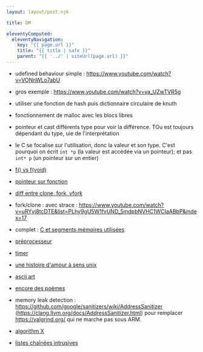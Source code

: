 ```yaml
---
layout: layout/post.njk

title: DM

eleventyComputed:
  eleventyNavigation:
    key: "{{ page.url }}"
    title: "{{ title | safe }}"
    parent: "{{ '../' | siteUrl(page.url) }}"
---
```



- udefined behaviour simple : <https://www.youtube.com/watch?v=VONnWLo7abU>
- gros exemple : <https://www.youtube.com/watch?v=va_UZwTVR5g>
- utiliser une fonction de hash puis dictionnaire circulaire de knuth
- fonctionnement de malloc avec les blocs libres
- pointeur et cast différents type pour voir la différence. TOu est toujours dépendant du type, uie de l'interprétation
- le C se focalise sur l'utilisation, donc la valeur et son type. C'est pourquoi on écrit `int *p` (la valeur est accédée via un pointeur); et pas `int* p` (un pointeur sur un entier)
- [f() vs f(void)](https://www.youtube.com/watch?v=VsRs0H4hXEE)
- [pointeur sur fonction](https://www.youtube.com/watch?v=axngwDJ79GY)
- [diff entre clone, fork, vfork](https://www.baeldung.com/linux/fork-vfork-exec-clone)
- fork/clone : avec strace : <https://www.youtube.com/watch?v=uRYyj8tcDTE&list=PLhy9gU5W1fvUND_5mdpbNVHC1WCIaABbP&index=17>
- complet : [C et segments mémoires utilisées](https://gist.github.com/CMCDragonkai/10ab53654b2aa6ce55c11cfc5b2432a4)
- [préprocesseur](http://jhnet.co.uk/articles/cpp_magic)
- [timer](https://0xax.gitbooks.io/linux-insides/content/Timers/linux-timers-6.html)
- [une histoire d'amour à sens unix](https://www.cise.ufl.edu/~manuel/obfuscate/westley.hint)
- [ascii art](https://www.welcometothejungle.com/fr/articles/btc-poem-code-avalanche-stars)
- [encore des poèmes](https://code-poetry.com/water)
- memory leak detection : <https://github.com/google/sanitizers/wiki/AddressSanitizer> (<https://clang.llvm.org/docs/AddressSanitizer.html>) pour remplacer <https://valgrind.org/> qui ne marche pas sous ARM.

- [algorithm X](https://en.wikipedia.org/wiki/Knuth%27s_Algorithm_X)
- [listes chaînées intrusives](https://www.data-structures-in-practice.com/intrusive-linked-lists/)
